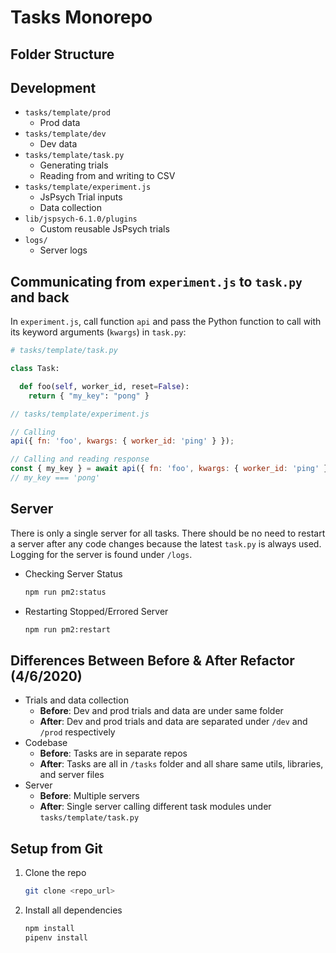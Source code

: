 # Tasks Monorepo

## Folder Structure

## Development

- `tasks/template/prod`
  - Prod data
- `tasks/template/dev`
  - Dev data
- `tasks/template/task.py`
  - Generating trials
  - Reading from and writing to CSV
- `tasks/template/experiment.js`
  - JsPsych Trial inputs
  - Data collection
- `lib/jspsych-6.1.0/plugins`
  - Custom reusable JsPsych trials
- `logs/`
  - Server logs

## Communicating from `experiment.js` to `task.py` and back

In `experiment.js`, call function `api` and pass the Python function to call with its keyword arguments (`kwargs`) in `task.py`:

```py
# tasks/template/task.py

class Task:

  def foo(self, worker_id, reset=False):
    return { "my_key": "pong" }
```

```js
// tasks/template/experiment.js

// Calling
api({ fn: 'foo', kwargs: { worker_id: 'ping' } });

// Calling and reading response
const { my_key } = await api({ fn: 'foo', kwargs: { worker_id: 'ping' } });
// my_key === 'pong'
```

## Server

There is only a single server for all tasks. There should be no need to restart a server after any code changes because the latest `task.py` is always used. Logging for the server is found under `/logs`.

- Checking Server Status
  ```sh
  npm run pm2:status
  ```
- Restarting Stopped/Errored Server
  ```sh
  npm run pm2:restart
  ```

## Differences Between Before & After Refactor (4/6/2020)

- Trials and data collection
  - **Before**: Dev and prod trials and data are under same folder
  - **After**: Dev and prod trials and data are separated under `/dev` and `/prod` respectively
- Codebase
  - **Before**: Tasks are in separate repos
  - **After**: Tasks are all in `/tasks` folder and all share same utils, libraries, and server files
- Server
  - **Before**: Multiple servers
  - **After**: Single server calling different task modules under `tasks/template/task.py`

<!-- - `utils/`

  - Reusable JavaScript and Python helper functions
  - Import usage of in
    JavaScript (`foo.js`):
    ```js
    // index.js
    import foo from '../../utils/foo.js';
    ```
    and Python (`foo.py`):
    ```py
    # task.py
    from utils import foo
    ``` -->

<!-- ### Adding a new task (WIP)

Run command

```bash
npm run create:task -- <name>
```

Where `<name>` is the name of the new task. The script generates a new task folder under `./tasks` based on the template `./tasks/template`.

For example, running `npm run create-task -- MyNewTask` will generate a new task folder called `./tasks/MyNewTask`.

### Adding a new plugin (WIP)

TODO:

Run command

```bash
npm run create:plugin -- <name>
```

Where `<name>` is the name of the new task omitting `lupyanlab-`. The script generates a new plugin under `./lib/jspsych-6.1.0/plugins` based on the template `./tasks/template`.

For example, running `npm run create-plugin -- my-new-plugin` will generate a new plugin file called `./lib/jspsych-6.1.0/plugins/lupyanlab-my-new-plugin.js`. After that, the plugin must be referenced with the prefix `lupyanlab-`. -->

## Setup from Git

1. Clone the repo

   ```bash
   git clone <repo_url>
   ```

2. Install all dependencies

   ```bash
   npm install
   pipenv install
   ```
